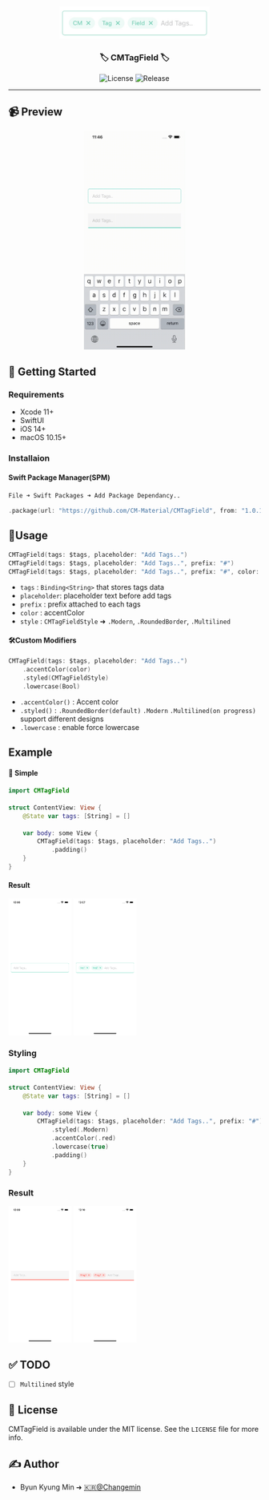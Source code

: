 <p align="center">
  <a href="" rel="noopener">
 <img width=300px  src="src/main.png" alt="Project logo"></a>
</p>

<h3 align="center">🏷 CMTagField 🏷</h3>

<div align="center">

![License](https://img.shields.io/github/license/CM-Material/CMFloatingTextField?style=for-the-badge)
![Release](https://img.shields.io/github/v/release/CM-Material/CMTagField?style=for-the-badge)

</div>

---

## 📹 Preview

<p align="center">
    <img src="src/appVideo.gif" width="40%" />
</p>

## 🏁 Getting Started

### Requirements
* Xcode 11+
* SwiftUI
* iOS 14+
* macOS 10.15+

### Installaion
#### Swift Package Manager(SPM)
    File ➜ Swift Packages ➜ Add Package Dependancy..

```Swift
.package(url: "https://github.com/CM-Material/CMTagField", from: "1.0.1")
```

## 🎈Usage
```Swift
CMTagField(tags: $tags, placeholder: "Add Tags..")
CMTagField(tags: $tags, placeholder: "Add Tags..", prefix: "#")
CMTagField(tags: $tags, placeholder: "Add Tags..", prefix: "#", color: color, style: .Modern, lowercase: bool)
```
* `tags` : `Binding<String>` that stores tags data
* `placeholder`: placeholder text before add tags
* `prefix` : prefix attached to each tags
* `color` : accentColor
* `style` : `CMTagFieldStyle` ➜ `.Modern`, `.RoundedBorder`, `.Multilined`

#### 🛠Custom Modifiers
```Swift
CMTagField(tags: $tags, placeholder: "Add Tags..")
    .accentColor(color)
    .styled(CMTagFieldStyle)
    .lowercase(Bool)
```
* `.accentColor()` : Accent color
* `.styled()` : `.RoundedBorder(default)` `.Modern` `.Multilined(on progress)` support different designs
* `.lowercase` : enable force lowercase
## Example
#### 👶 Simple
```Swift
import CMTagField

struct ContentView: View {
    @State var tags: [String] = []
    
    var body: some View {
        CMTagField(tags: $tags, placeholder: "Add Tags..")
            .padding()
    }
}
```
#### Result
<p float="left">
    <img src="src/Example-simple-1.png" width="25%">
    <img src="src/Example-simple-2.png" width="25%">
</p>

### Styling
```Swift
import CMTagField

struct ContentView: View {
    @State var tags: [String] = []
    
    var body: some View {
        CMTagField(tags: $tags, placeholder: "Add Tags..", prefix: "#")
            .styled(.Modern)
            .accentColor(.red)
            .lowercase(true)
            .padding()
    }
}
```

### Result
<p float="left">
    <img src="src/Example-styling-1.png" width="25%">
    <img src="src/Example-styling-2.png" width="25%">
</p>

## ✅ TODO
- [ ] `Multilined` style

## 📜 License

CMTagField is available under the MIT license. See the `LICENSE` file for more info.

## ✍️ Author

- Byun Kyung Min ➜ [🇰🇷@Changemin](https://github.com/Changemin)

